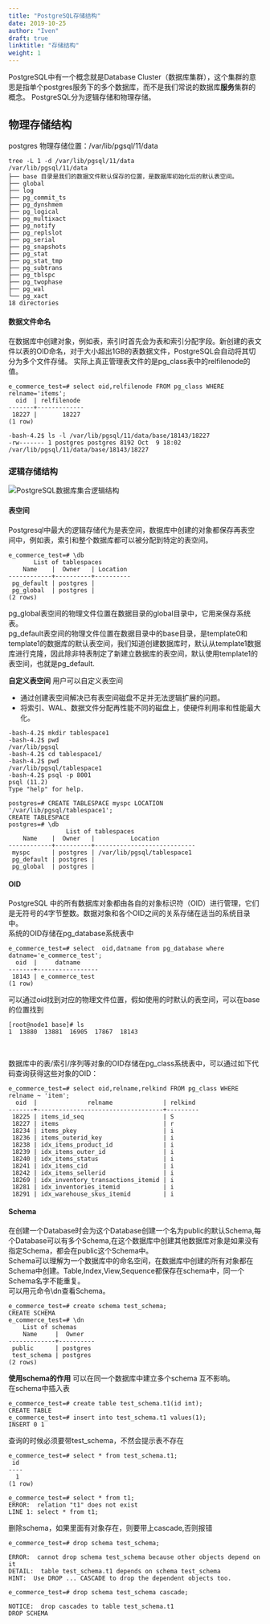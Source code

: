 ```yaml
---
title: "PostgreSQL存储结构"
date: 2019-10-25
author: "Iven"
draft: true
linktitle: "存储结构"
weight: 1
---
```


PostgreSQL中有一个概念就是Database Cluster（数据库集群），这个集群的意思是指单个postgres服务下的多个数据库，而不是我们常说的数据库**服务**集群的概念。  PostgreSQL分为逻辑存储和物理存储。  
<!--more-->

## 物理存储结构


postgres 物理存储位置：/var/lib/pgsql/11/data
```
tree -L 1 -d /var/lib/pgsql/11/data
/var/lib/pgsql/11/data
├── base 目录是我们的数据文件默认保存的位置，是数据库初始化后的默认表空间。
├── global
├── log
├── pg_commit_ts
├── pg_dynshmem
├── pg_logical
├── pg_multixact
├── pg_notify
├── pg_replslot
├── pg_serial
├── pg_snapshots
├── pg_stat
├── pg_stat_tmp
├── pg_subtrans
├── pg_tblspc
├── pg_twophase
├── pg_wal
└── pg_xact
18 directories
```
#### 数据文件命名
在数据库中创建对象，例如表，索引时首先会为表和索引分配字段。新创建的表文件以表的OID命名，对于大小超出1GB的表数据文件，PostgreSQL会自动将其切分为多个文件存储。 
实际上真正管理表文件的是pg_class表中的relfilenode的值。
```
e_commerce_test=# select oid,relfilenode FROM pg_class WHERE relname='items';
  oid  | relfilenode
-------+-------------
 18227 |       18227
(1 row)

-bash-4.2$ ls -l /var/lib/pgsql/11/data/base/18143/18227
-rw------- 1 postgres postgres 8192 Oct  9 18:02 /var/lib/pgsql/11/data/base/18143/18227
```


### 逻辑存储结构

![PostgreSQL数据库集合逻辑结构](/postgresql/database_cluster.png)

#### 表空间
Postgresql中最大的逻辑存储代为是表空间，数据库中创建的对象都保存再表空间中，例如表，索引和整个数据库都可以被分配到特定的表空间。
```
e_commerce_test=# \db
       List of tablespaces
    Name    |  Owner   | Location
------------+----------+----------
 pg_default | postgres |
 pg_global  | postgres |
(2 rows)
```
pg_global表空间的物理文件位置在数据目录的global目录中，它用来保存系统表。  
pg_default表空间的物理文件位置在数据目录中的base目录，是template0和template1的数据库的默认表空间，我们知道创建数据库时，默认从template1数据库进行克隆，因此除非特表制定了新建立数据库的表空间，默认使用template1的表空间，也就是pg_default.


**自定义表空间**
用户可以自定义表空间
- 通过创建表空间解决已有表空间磁盘不足并无法逻辑扩展的问题。
- 将索引、WAL、数据文件分配再性能不同的磁盘上，使硬件利用率和性能最大化。
```
-bash-4.2$ mkdir tablespace1
-bash-4.2$ pwd
/var/lib/pgsql
-bash-4.2$ cd tablespace1/
-bash-4.2$ pwd
/var/lib/pgsql/tablespace1
-bash-4.2$ psql -p 8001
psql (11.2)
Type "help" for help.

postgres=# CREATE TABLESPACE myspc LOCATION '/var/lib/pgsql/tablespace1';
CREATE TABLESPACE
postgres=# \db
                List of tablespaces
    Name    |  Owner   |          Location
------------+----------+----------------------------
 myspc      | postgres | /var/lib/pgsql/tablespace1
 pg_default | postgres |
 pg_global  | postgres |
```

#### OID
PostgreSQL 中的所有数据库对象都由各自的对象标识符（OID）进行管理，它们是无符号的4字节整数。数据对象和各个OID之间的关系存储在适当的系统目录中。  
系统的OID存储在pg_database系统表中
```
e_commerce_test=# select  oid,datname from pg_database where datname='e_commerce_test';
  oid  |     datname
-------+-----------------
 18143 | e_commerce_test
(1 row)
```
可以通过oid找到对应的物理文件位置，假如使用的时默认的表空间，可以在base的位置找到
```
[root@node1 base]# ls
1  13880  13881  16905  17867  18143
```

<br>

数据库中的表/索引/序列等对象的OID存储在pg_class系统表中，可以通过如下代码查询获得这些对象的OID：
```
e_commerce_test=# select oid,relname,relkind FROM pg_class WHERE relname ~ 'item';
  oid  |              relname              | relkind
-------+-----------------------------------+---------
 18225 | items_id_seq                      | S
 18227 | items                             | r
 18234 | items_pkey                        | i
 18236 | items_outerid_key                 | i
 18238 | idx_items_product_id              | i
 18239 | idx_items_outer_id                | i
 18240 | idx_items_status                  | i
 18241 | idx_items_cid                     | i
 18242 | idx_items_sellerid                | i
 18269 | idx_inventory_transactions_itemid | i
 18281 | idx_inventories_itemid            | i
 18291 | idx_warehouse_skus_itemid         | i
```



#### Schema
在创建一个Database时会为这个Database创建一个名为public的默认Schema,每个Database可以有多个Schema,在这个数据库中创建其他数据库对象是如果没有指定Schema，都会在public这个Schema中。  
Schema可以理解为一个数据库中的命名空间，在数据库中创建的所有对象都在Schema中创建。Table,Index,View,Sequence都保存在schema中，同一个Schema名字不能重复。  
可以用元命令\dn查看Schema。
```
e_commerce_test=# create schema test_schema;
CREATE SCHEMA
e_commerce_test=# \dn
    List of schemas
    Name     |  Owner
-------------+----------
 public      | postgres
 test_schema | postgres
(2 rows)
```
**使用schema的作用** 可以在同一个数据库中建立多个schema 互不影响。  
在schema中插入表
```
e_commerce_test=# create table test_schema.t1(id int);
CREATE TABLE
e_commerce_test=# insert into test_schema.t1 values(1);
INSERT 0 1
```
查询的时候必须要带test_schema，不然会提示表不存在
```
e_commerce_test=# select * from test_schema.t1;
 id
----
  1
(1 row)

e_commerce_test=# select * from t1;
ERROR:  relation "t1" does not exist
LINE 1: select * from t1;
```
删除schema，如果里面有对象存在，则要带上cascade,否则报错
```
e_commerce_test=# drop schema test_schema;

ERROR:  cannot drop schema test_schema because other objects depend on it
DETAIL:  table test_schema.t1 depends on schema test_schema
HINT:  Use DROP ... CASCADE to drop the dependent objects too.

e_commerce_test=# drop schema test_schema cascade;

NOTICE:  drop cascades to table test_schema.t1
DROP SCHEMA
```


